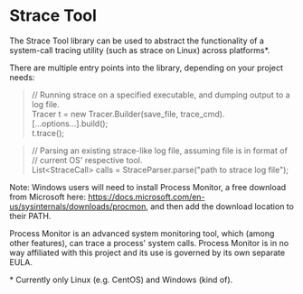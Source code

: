 # Strace Tool

The Strace Tool library can be used to abstract the functionality of a
system-call tracing utility (such as strace on Linux) across platforms*.

There are multiple entry points into the library, depending on your
project needs:

> // Running strace on a specified executable, and dumping output to a log file.\
> Tracer t  = new Tracer.Builder(save_file, trace_cmd).[...options...].build();\
> t.trace();

> // Parsing an existing strace-like log file, assuming file is in format of \
> // current OS' respective tool.\
>List\<StraceCall> calls = StraceParser.parse("path to strace log file"); 

Note: Windows users will need to install Process Monitor, a free download from
Microsoft here: <https://docs.microsoft.com/en-us/sysinternals/downloads/procmon>,
and then add the download location to their PATH.

Process Monitor is an advanced system monitoring tool, which (among other
features), can trace a process' system calls. Process Monitor is in no way 
affiliated with this project and its use is governed by its own separate EULA.

\* Currently only Linux (e.g. CentOS) and Windows (kind of).